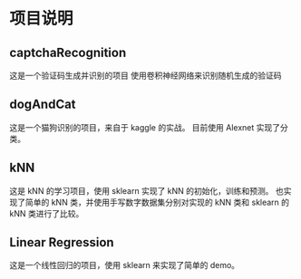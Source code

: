 # 项目说明

## captchaRecognition

这是一个验证码生成并识别的项目
使用卷积神经网络来识别随机生成的验证码

## dogAndCat

这是一个猫狗识别的项目，来自于 kaggle 的实战。
目前使用 Alexnet 实现了分类。


## kNN

这是 kNN 的学习项目，使用 sklearn 实现了 kNN 的初始化，训练和预测。
也实现了简单的 kNN 类，并使用手写数字数据集分别对实现的 kNN 类和 sklearn 的 kNN 类进行了比较。

## Linear Regression

这是一个线性回归的项目，使用 sklearn 来实现了简单的 demo。
